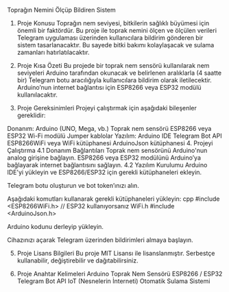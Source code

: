 Toprağın Nemini Ölçüp Bildiren Sistem
1. Proje Konusu
Toprağın nem seviyesi, bitkilerin sağlıklı büyümesi için önemli bir faktördür. Bu proje ile toprak nemini ölçen ve ölçülen verileri Telegram uygulaması üzerinden kullanıcılara bildirim gönderen bir sistem tasarlanacaktır. Bu sayede bitki bakımı kolaylaşacak ve sulama zamanları hatırlatılacaktır.

2. Proje Kısa Özeti
Bu projede bir toprak nem sensörü kullanılarak nem seviyeleri Arduino tarafından okunacak ve belirlenen aralıklarla (4 saatte bir) Telegram botu aracılığıyla kullanıcılara bildirim olarak iletilecektir. Arduino’nun internet bağlantısı için ESP8266 veya ESP32 modülü kullanılacaktır.

3. Proje Gereksinimleri
Projeyi çalıştırmak için aşağıdaki bileşenler gereklidir:

Donanım:
Arduino (UNO, Mega, vb.)
Toprak nem sensörü
ESP8266 veya ESP32 Wi-Fi modülü
Jumper kablolar
Yazılım:
Arduino IDE
Telegram Bot API
ESP8266WiFi veya WiFi kütüphanesi
ArduinoJson kütüphanesi
4. Projeyi Çalıştırma
4.1 Donanım Bağlantıları
Toprak nem sensörünü Arduino'nun analog girişine bağlayın.
ESP8266 veya ESP32 modülünü Arduino’ya bağlayarak internet bağlantısını sağlayın.
4.2 Yazılım Kurulumu
Arduino IDE'yi yükleyin ve ESP8266/ESP32 için gerekli kütüphaneleri ekleyin.

Telegram botu oluşturun ve bot token’ınızı alın.

Aşağıdaki komutları kullanarak gerekli kütüphaneleri yükleyin: cpp #include <ESP8266WiFi.h> // ESP32 kullanıyorsanız WiFi.h #include <ArduinoJson.h>

Arduino kodunu derleyip yükleyin.

Cihazınızı açarak Telegram üzerinden bildirimleri almaya başlayın.

5. Proje Lisans Bilgileri
Bu proje MIT Lisansı ile lisanslanmıştır. Serbestçe kullanabilir, değiştirebilir ve dağıtabilirsiniz.

6. Proje Anahtar Kelimeleri
Arduino
Toprak Nem Sensörü
ESP8266 / ESP32
Telegram Bot API
IoT (Nesnelerin İnterneti)
Otomatik Sulama Sistemi
